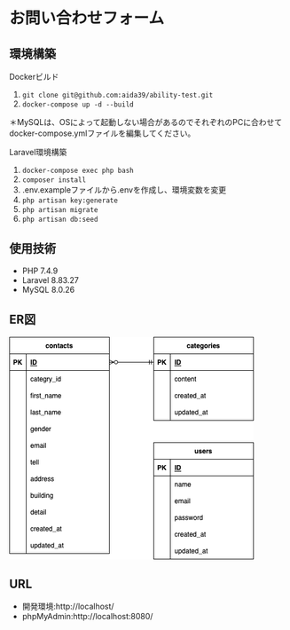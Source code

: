 # お問い合わせフォーム

## 環境構築
Dockerビルド

 1. ```git clone git@github.com:aida39/ability-test.git```
 2. ```docker-compose up -d --build```

＊MySQLは、OSによって起動しない場合があるのでそれぞれのPCに合わせてdocker-compose.ymlファイルを編集してください。

Laravel環境構築

 1. ```docker-compose exec php bash```
 2. ```composer install```
 3. .env.exampleファイルから.envを作成し、環境変数を変更
 4. ```php artisan key:generate```
 5. ```php artisan migrate```
 6. ```php artisan db:seed```

## 使用技術
- PHP 7.4.9
- Laravel 8.83.27
- MySQL 8.0.26

## ER図
![ability-test_ER-Diagram](ability-test.drawio.png)

## URL
- 開発環境:http://localhost/
- phpMyAdmin:http://localhost:8080/
